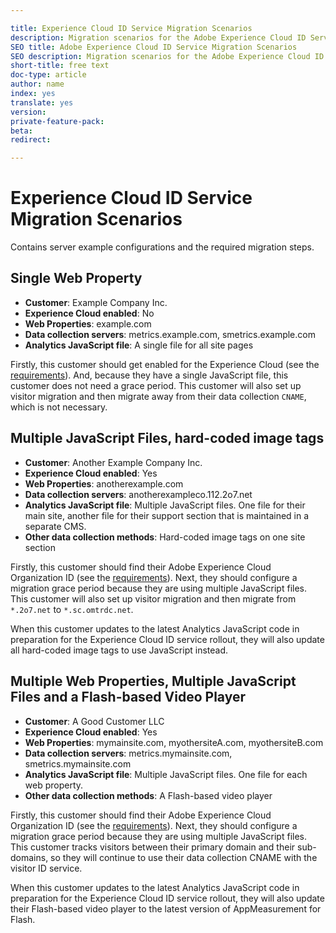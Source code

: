 ```yaml
---

title: Experience Cloud ID Service Migration Scenarios
description: Migration scenarios for the Adobe Experience Cloud ID Service
SEO title: Adobe Experience Cloud ID Service Migration Scenarios
SEO description: Migration scenarios for the Adobe Experience Cloud ID Service
short-title: free text
doc-type: article
author: name
index: yes
translate: yes
version:
private-feature-pack:
beta:
redirect:

---
```


# Experience Cloud ID Service Migration Scenarios

Contains server example configurations and the required migration steps.

## Single Web Property

+ **Customer**: Example Company Inc.
+ **Experience Cloud enabled**: No
+ **Web Properties**: example.com
+ **Data collection servers**: metrics.example.com, smetrics.example.com
+ **Analytics JavaScript file**: A single file for all site pages

Firstly, this customer should get enabled for the Experience Cloud \(see the [requirements](../reference/reference-requirements.md)\). And, because they have a single JavaScript file, this customer does not need a grace period. This customer will also set up visitor migration and then migrate away from their data collection `CNAME`, which is not necessary.

## Multiple JavaScript Files, hard-coded image tags

+ **Customer**: Another Example Company Inc.
+ **Experience Cloud enabled**: Yes
+ **Web Properties**: anotherexample.com
+ **Data collection servers**: anotherexampleco.112.2o7.net
+ **Analytics JavaScript file**: Multiple JavaScript files. One file for their main site, another file for their support section that is maintained in a separate CMS.
+ **Other data collection methods**: Hard-coded image tags on one site section

Firstly, this customer should find their Adobe Experience Cloud Organization ID \(see the [requirements](../reference/reference-requirements.md)\). Next, they should configure a migration grace period because they are using multiple JavaScript files. This customer will also set up visitor migration and then migrate from `*.2o7.net` to `*.sc.omtrdc.net`.

When this customer updates to the latest Analytics JavaScript code in preparation for the Experience Cloud ID service rollout, they will also update all hard-coded image tags to use JavaScript instead.

## Multiple Web Properties, Multiple JavaScript Files and a Flash-based Video Player

+ **Customer**: A Good Customer LLC
+ **Experience Cloud enabled**: Yes
+ **Web Properties**: mymainsite.com, myothersiteA.com, myothersiteB.com
+ **Data collection servers**: metrics.mymainsite.com, smetrics.mymainsite.com
+ **Analytics JavaScript file**: Multiple JavaScript files. One file for each web property.
+ **Other data collection methods**: A Flash-based video player

Firstly, this customer should find their Adobe Experience Cloud Organization ID \(see the [requirements](mcvid-requirements.html#)\). Next, they should configure a migration grace period because they are using multiple JavaScript files. This customer tracks visitors between their primary domain and their sub-domains, so they will continue to use their data collection CNAME with the visitor ID service.

When this customer updates to the latest Analytics JavaScript code in preparation for the Experience Cloud ID service rollout, they will also update their Flash-based video player to the latest version of AppMeasurement for Flash.
